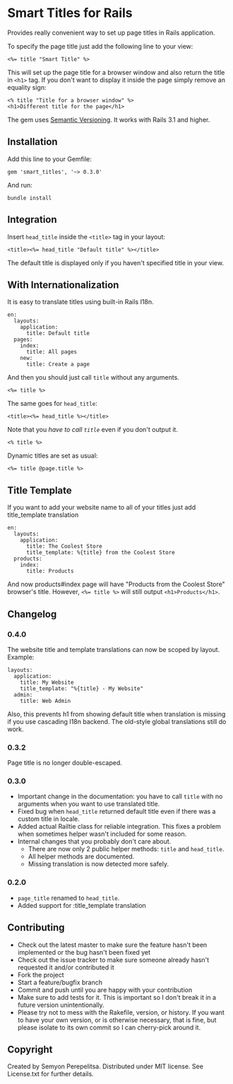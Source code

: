 Smart Titles for Rails
===
Provides really convenient way to set up page titles in Rails application.

To specify the page title just add the following line to your view:

    <%= title "Smart Title" %>

This will set up the page title for a browser window and also return the title in `<h1>` tag.
If you don't want to display it inside the page simply remove an equality sign:

    <% title "Title for a browser window" %>
    <h1>Different title for the page</h1>

The gem uses [Semantic Versioning](http://semver.org/). It works with Rails 3.1 and higher.

Installation
---
Add this line to your Gemfile:

    gem 'smart_titles', '~> 0.3.0'

And run:

    bundle install

Integration
---
Insert `head_title` inside the `<title>` tag in your layout:

    <title><%= head_title "Default title" %></title>

The default title is displayed only if you haven't specified title in your view.

With Internationalization
---
It is easy to translate titles using built-in Rails I18n.

    en:
      layouts:
        application:
          title: Default title
      pages:
        index:
          title: All pages
        new:
          title: Create a page

And then you should just call `title` without any arguments.

    <%= title %>

The same goes for `head_title`:

    <title><%= head_title %></title>

Note that you _have to call `title`_ even if you don't output it.

    <% title %>

Dynamic titles are set as usual:

    <%= title @page.title %>

Title Template
---
If you want to add your website name to all of your titles just add title_template translation

    en:
      layouts:
        application:
          title: The Coolest Store
          title_template: %{title} from the Coolest Store
      products:
        index:
          title: Products

And now products#index page will have "Products from the Coolest Store" browser's title. However, `<%= title %>` will still output `<h1>Products</h1>`.

Changelog
---

### 0.4.0
The website title and template translations can now be scoped by layout. Example:

    layouts:
      application:
        title: My Website
        title_template: "%{title} - My Website"
      admin:
        title: Web Admin

Also, this prevents h1 from showing default title when translation is missing if you use cascading I18n backend.
The old-style global translations still do work.

### 0.3.2
Page title is no longer double-escaped.

### 0.3.0
* Important change in the documentation: you have to call `title` with no arguments when you want to use translated title.
* Fixed bug when `head_title` returned default title even if there was a custom title in locale.
* Added actual Railtie class for reliable integration. This fixes a problem when sometimes helper wasn't included for some reason.
* Internal changes that you probably don't care about.
  * There are now only 2 public helper methods: `title` and `head_title`.
  * All helper methods are documented.
  * Missing translation is now detected more safely.

### 0.2.0
* `page_title` renamed to `head_title`.
* Added support for :title_template translation

Contributing
---
* Check out the latest master to make sure the feature hasn't been implemented or the bug hasn't been fixed yet
* Check out the issue tracker to make sure someone already hasn't requested it and/or contributed it
* Fork the project
* Start a feature/bugfix branch
* Commit and push until you are happy with your contribution
* Make sure to add tests for it. This is important so I don't break it in a future version unintentionally.
* Please try not to mess with the Rakefile, version, or history. If you want to have your own version, or is otherwise necessary, that is fine, but please isolate to its own commit so I can cherry-pick around it.

Copyright
---
Created by Semyon Perepelitsa. Distributed under MIT license. See License.txt for further details.
